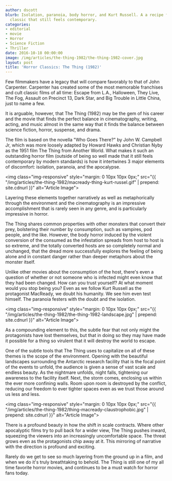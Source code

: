 ```yaml
---
author: dscott
blurb: Isolation, paranoia, body horror, and Kurt Russell. A a recipe for a chilling
  classic that still feels contemporary.
categories:
- editorial
- movie
- Horror
- Science Fiction
- Thriller
date: 2016-10-18 00:00:00
image: /img/articles/the-thing-1982/the-thing-1982-cover.jpg
layout: post
title: 'Horror Classics: The Thing (1982)'
---
```


Few filmmakers have a legacy that will compare favorably to that of John Carpenter. Carpenter has created some of the most memorable franchises and cult classic films of all time: Escape from L.A., Halloween, They Live, The Fog, Assault on Precinct 13, Dark Star, and Big Trouble in Little China, just to name a few.

It is arguable, however, that The Thing (1982) may be the gem of his career and the movie that finds the perfect balance in cinematography, writing, acting, and music almost in the same way that it finds the balance between science fiction, horror, suspense, and drama.

The film is based on the novella "Who Goes There?" by John W. Campbell Jr, which was more loosely adapted by Howard Hawks and Christian Nyby as the 1951 film The Thing from Another World. What makes it such an outstanding horror film (outside of being so well made that it still feels contemporary by modern standards) is how it intertwines 3 major elements of discomfort: isolation, paranoia, and the apocalypse.

<img class="img-responsive" style="margin: 0 10px 10px 0px;" src="{{ "/img/articles/the-thing-1982/macready-thing-kurt-russel.gif" | prepend: site.cdnurl }}" alt="Article Image">

Layering these elements together narratively as well as metaphorically through the environment and the cinematography is an impressive accomplishment that is rarely seen in any genre, and is particularly impressive in horror.


The Thing shares common properties with other monsters that convert their prey, bolstering their number by consumption, such as vampires, pod people, and the like. However, the body horror induced by the violent conversion of the consumed as the infestation spreads from host to host is so extreme, and the totally converted hosts are so completely normal and unchanged, that the dread more successfully explores the feeling of being alone and in constant danger rather than deeper metaphors about the monster itself.

Unlike other movies about the consumption of the host, there's even a question of whether or not someone who is infected might even know that they had been changed. How can you trust yourself? At what moment would you stop being you? Even as we follow Kurt Russell as the protagonist MacReady, we doubt his humanity. We see him even test himself. The paranoia festers with the doubt and the isolation.

<img class="img-responsive" style="margin: 0 10px 10px 0px;" src="{{ "/img/articles/the-thing-1982/the-thing-1982-landscape.jpg" | prepend: site.cdnurl }}" alt="Article Image">

As a compounding element to this, the subtle fear that not only might the protagonists have lost themselves, but that in doing so they may have made it possible for a thing so virulent that it will destroy the world to escape.

One of the subtle tools that The Thing uses to capitalize on all of these themes is the scope of the environment. Opening with the beautiful landscapes surrounding the Antarctic research facility that is the focal point of the events to unfold, the audience is given a sense of vast scale and endless beauty. As the nightmare unfolds, night falls, tightening our awareness to the facility itself. Next, the storm comes, enclosing us within the ever more confining walls. Room upon room is destroyed by the conflict, reducing our freedom to ever tighter spaces even as we trust those around us less and less.

<img class="img-responsive" style="margin: 0 10px 10px 0px;" src="{{ "/img/articles/the-thing-1982/thing-macready-claustrophobic.jpg" | prepend: site.cdnurl }}" alt="Article Image">

There is a profound beauty in how the shift in scale contracts. Where other apocalyptic films try to pull back for a wider view, The Thing pushes inward, squeezing the viewers into an increasingly uncomfortable space. The threat grows even as the protagonists chip away at it. This mirroring of narrative with the direction is profound and exciting.

Rarely do we get to see so much layering from the ground up in a film, and when we do it's truly breathtaking to behold. The Thing is still one of my all time favorite horror movies, and continues to be a must watch for horror fans today.